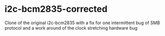 # i2c-bcm2835-corrected
Clone of the original i2c-bcm2835 with a fix for one intermittent bug of SMB protocol and a work around of the clock stretching hardware bug
